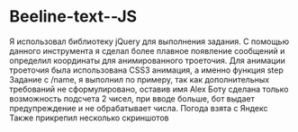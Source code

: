 # Beeline-text--JS
Я использовал библиотеку jQuery для выполнения задания. С помощью данного инструмента я сделал более плавное появление сообщений и определил координаты для анимированного троеточия.
Для анимации троеточия была использована CSS3 анимация, а именно функция step
Задание с /name, я выполнил по примеру, так как дополнительных требований не сформулировано, оставив имя Alex
Боту сделана только возможность подсчета 2 чисел, при вводе больше, бот выдает предупреждение и не обрабатывает числа.
Погода взята с Яндекс
Также прикрепил несколько скриншотов
